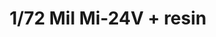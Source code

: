 ---
layout: product
title: "1/72 Mil Mi-24V + resin"
price: "5500" 
desc: "Maketa"
img_path: "/assets/img/ARK72038.webp"
brand: "Ark Models"
available: false
special_offer: false
new: true
soon: false
cat: "010000"
subcat: "015000"
subsubcat: "0N/A"
sifra: "ARK72038"
popular: false
---